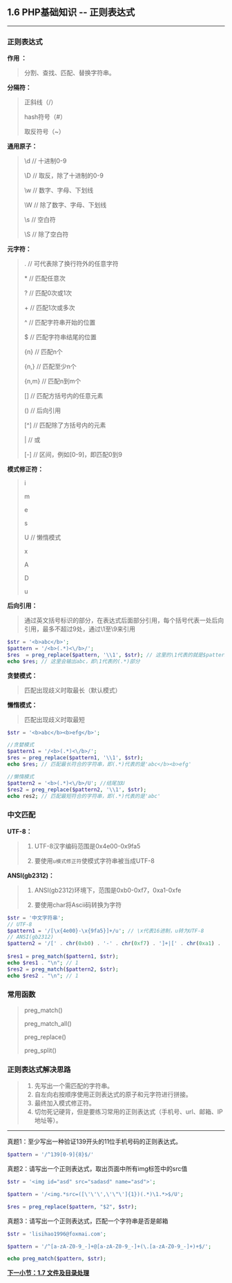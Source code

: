 ## 1.6 PHP基础知识 -- 正则表达式
***

### 正则表达式

**作用 ：**

> 分割、查找、匹配、替换字符串。

**分隔符：**

> 正斜线（/）
> 
> hash符号（#）
> 
> 取反符号（~）

**通用原子：**

> \d // 十进制0-9
> 
> \D // 取反，除了十进制的0-9
> 
> \w // 数字、字母、下划线
> 
> \W // 除了数字、字母、下划线
> 
> \s // 空白符
> 
> \S // 除了空白符

**元字符：**
> . // 可代表除了换行符外的任意字符
> 
> \* // 匹配任意次
> 
> ? // 匹配0次或1次
> 
> \+ // 匹配1次或多次
> 
> ^ // 匹配字符串开始的位置
> 
> $ // 匹配字符串结尾的位置
> 
> {n} // 匹配n个
> 
> {n,} // 匹配至少n个
> 
> {n,m} // 匹配n到m个
> 
> [] // 匹配方括号内的任意元素
> 
> () // 后向引用
> 
> [^] // 匹配除了方括号内的元素
> 
> | // 或
> 
> [-] // 区间，例如[0-9]，即匹配0到9

**模式修正符：**

> i
> 
> m
> 
> e 
> 
> s
> 
> U // 懒惰模式
> 
> x
> 
> A
> 
> D
> 
> u

**后向引用：**

> 通过英文括号标识的部分，在表达式后面部分引用，每个括号代表一处后向引用，最多不超过9处，通过\1至\9来引用
```php
$str = '<b>abc</b>';
$pattern = '/<b>(.*)<\/b>/';
$res  = preg_replace($pattern, '\\1', $str); // 这里的\1代表的就是$pattern中括号括起来部分匹配到的字符串，通过\1的形式可以识别并在正则表达式或其它地方引用。
echo $res; // 这里会输出abc，即\1代表的(.*)部分
```

**贪婪模式：**

> 匹配出现歧义时取最长（默认模式）

**懒惰模式：**

> 匹配出现歧义时取最短

```php
$str = '<b>abc</b><b>efg</b>';

//贪婪模式
$pattern1 = '/<b>(.*)<\/b>/';
$res = preg_replace($pattern1, '\\1', $str);
echo $res; // 匹配最长符合的字符串，即(.*)代表的是'abc</b><b>efg'

//懒惰模式
$pattern2 = '<b>(.*)<\/b>/U'; //结尾加U
$res2 = preg_replace($pattern2, '\\1', $str);
echo res2; // 匹配最短符合的字符串，即(.*)代表的是'abc'
```

### 中文匹配

**UTF-8：**
> 1. UTF-8汉字编码范围是0x4e00-0x9fa5
> 
> 2. 要使用`u模式修正符`使模式字符串被当成UTF-8


**ANSI(gb2312)：**
> 1. ANSI(gb2312)环境下，范围是0xb0-0xf7，0xa1-0xfe
> 
> 2. 要使用char将Ascii码转换为字符

```php
$str = '中文字符串';
// UTF-8
$pattern1 = '/[\x{4e00}-\x{9fa5}]+/u'; // \x代表16进制，u转为UTF-8
// ANSI(gb2312)
$pattern2 = '/[' . chr(0xb0) . '-' . chr(0xf7) . ']+|[' . chr(0xa1) . '-' . chr(0xfe) . ']+/';
 
$res1 = preg_match($pattern1, $str);
echo $res1 . "\n"; // 1
$res2 = preg_match($pattern2, $str);
echo $res2 . "\n"; // 1
```


### 常用函数

> preg_match()
> 
> preg_match_all()
> 
> preg_replace()
> 
> preg_split()

### 正则表达式解决思路
> 1. 先写出一个需匹配的字符串。
> 2. 自左向右按顺序使用正则表达式的原子和元字符进行拼接。
> 3. 最终加入模式修正符。
> 4. 切勿死记硬背，但是要练习常用的正则表达式（手机号、url、邮箱、IP地址等）。


***
真题1：至少写出一种验证139开头的11位手机号码的正则表达式。
```php
$pattern = '/^139[0-9]{8}$/'
```

真题2：请写出一个正则表达式，取出页面中所有img标签中的src值
```php
$str = '<img id="asd" src="sadasd" name="asd">';

$pattern = '/<img.*src=([\'\'\',\'\"\']{1})(.*)\1.*>$/U';

$res = preg_replace($pattern, "$2", $str);
```

真题3：请写出一个正则表达式，匹配一个字符串是否是邮箱
```php
$str = 'lisihao1996@foxmai.com';

$pattern = '/^[a-zA-Z0-9_-]+@[a-zA-Z0-9_-]+(\.[a-zA-Z0-9_-]+)+$/';

echo preg_match($pattern, $str);
```

[**下一小节：1.7 文件及目录处理**](https://github.com/201502lisihao/PHP-Technology-Stack-Review/blob/master/1-PHP%E5%9F%BA%E7%A1%80%E7%9F%A5%E8%AF%86/1-7%E6%96%87%E4%BB%B6%E5%8F%8A%E7%9B%AE%E5%BD%95%E6%93%8D%E4%BD%9C.md)